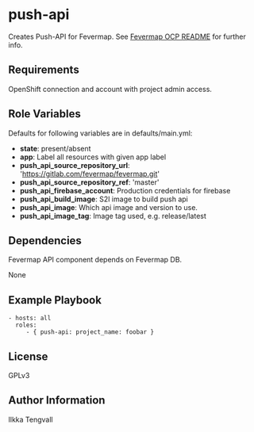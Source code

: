 push-api
========

Creates Push-API for Fevermap.
See [Fevermap OCP README](
  https://gitlab.com/fevermap/fevermap/-/blob/master/ocp/README.md)
 for further info.

Requirements
------------

OpenShift connection and account with project admin access.

Role Variables
--------------

Defaults for following variables are in defaults/main.yml:

* **state**: present/absent
* **app**: Label all resources with given app label
* **push_api_source_repository_url**: 'https://gitlab.com/fevermap/fevermap.git'
* **push_api_source_repository_ref**: 'master'
* **push_api_firebase_account**: Production credentials for firebase
* **push_api_build_image**: S2I image to build push api
* **push_api_image**: Which api image and version to use.
* **push_api_image_tag**: Image tag used, e.g. release/latest

Dependencies
------------

Fevermap API component depends on Fevermap DB.

None

Example Playbook
----------------

    - hosts: all
      roles:
         - { push-api: project_name: foobar }

License
-------

GPLv3

Author Information
------------------

Ilkka Tengvall
